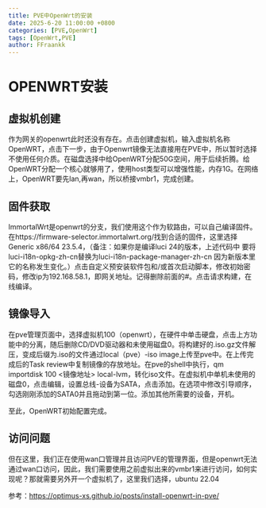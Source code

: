 ```yaml
---
title: PVE中OpenWrt的安装
date: 2025-6-20 11:00:00 +0800
categories: [PVE,OpenWrt]
tags: [OpenWrt,PVE]
author: FFraankk
---
```


# OPENWRT安装

## 虚拟机创建
作为网关的openwrt此时还没有存在。点击创建虚拟机，输入虚拟机名称OpenWRT，点击下一步，由于Openwrt镜像无法直接用在PVE中，所以暂时选择不使用任何介质。在磁盘选择中给OpenWRT分配50G空间，用于后续折腾。给OpenWRT分配一个核心就够用了，使用host类型可以增强性能，内存1G。在网络上，OpenWRT要先lan,再wan，所以桥接vmbr1，完成创建。

## 固件获取
ImmortalWrt是openwrt的分支，我们使用这个作为软路由，可以自己编译固件。在https://firmware-selector.immortalwrt.org/找到合适的固件，这里选择Generic x86/64 23.5.4，（备注：如果你是编译luci 24的版本，上述代码中 要将luci-i18n-opkg-zh-cn替换为luci-i18n-package-manager-zh-cn 因为新版本里它的名称发生变化。）点击自定义预安装软件包和/或首次启动脚本，修改初始密码，修改ip为192.168.58.1，即网关地址。记得删除前面的#。点击请求构建，在线编译。

## 镜像导入
在pve管理页面中，选择虚拟机100（openwrt），在硬件中单击硬盘，点击上方功能中的分离，随后删除CD/DVD驱动器和未使用磁盘0。将构建好的.iso.gz文件解压，变成后缀为.iso的文件通过local（pve）-iso image上传至pve中。在上传完成后的Task review中复制镜像的存放地址。在pve的shell中执行，qm importdisk 100 <镜像地址> local-lvm，转化iso文件。在虚拟机中单机未使用的磁盘0，点击编辑，设置总线-设备为SATA，点击添加。在选项中修改引导顺序，勾选刚刚添加的SATA0并且拖动到第一位。添加其他所需要的设备，开机。

至此，OpenWRT初始配置完成。

## 访问问题
但在这里，我们正在使用wan口管理并且访问PVE的管理界面，但是openwrt无法通过wan口访问，因此，我们需要使用之前虚拟出来的vmbr1来进行访问，如何实现呢？那就需要另外开一个虚拟机了，这里我们选择，ubuntu 22.04

参考：https://optimus-xs.github.io/posts/install-openwrt-in-pve/
